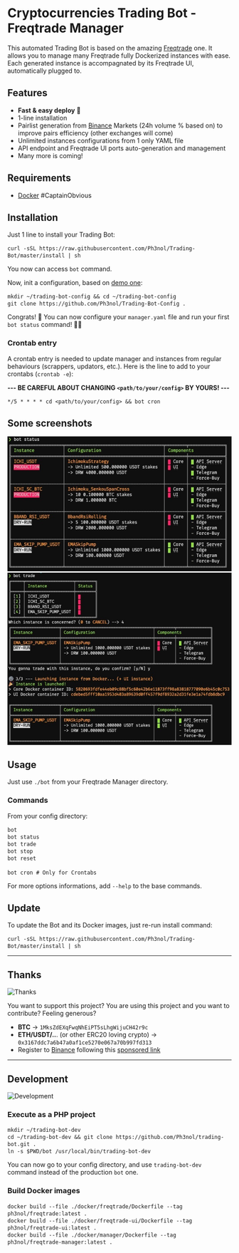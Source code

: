 # Cryptocurrencies Trading Bot - Freqtrade Manager

This automated Trading Bot is based on the amazing [Freqtrade](https://www.freqtrade.io/en/latest/) one.
It allows you to manage many Freqtrade fully Dockerized instances with ease.
Each generated instance is accompagnated by its Freqtrade UI, automatically plugged to.

## Features

* **Fast & easy deploy** 🚀
* 1-line installation
* Pairlist generation from [Binance](https://www.binance.com/fr/register?ref=69525434) Markets (24h volume % based on) to improve pairs efficiency (other exchanges will come)
* Unlimited instances configurations from 1 only YAML file
* API endpoint and Freqtrade UI ports auto-generation and management
* Many more is coming!

## Requirements

* [Docker](https://www.docker.com/) #CaptainObvious

## Installation

Just 1 line to install your Trading Bot:

```
curl -sSL https://raw.githubusercontent.com/Ph3nol/Trading-Bot/master/install | sh
```

You now can access `bot` command.

Now, init a configuration, based on [demo one](https://github.com/Ph3nol/Trading-Bot-Config):

```
mkdir ~/trading-bot-config && cd ~/trading-bot-config
git clone https://github.com/Ph3nol/Trading-Bot-Config .
```

Congrats! 👏 You can now configure your `manager.yaml` file and run your first `bot status` command! 🚀🔥

### Crontab entry

A crontab entry is needed to update manager and instances from regular behaviours (scrappers, updators, etc.).
Here is the line to add to your crontabs (`crontab -e`):

**--- BE CAREFUL ABOUT CHANGING `<path/to/your/config>` BY YOURS! ---**

```
*/5 * * * * cd <path/to/your/config> && bot cron
```

## Some screenshots

<img src="screenshots/manager-status.jpg" width="600" height="auto">

<img src="screenshots/manager-trade.jpg" width="600" height="auto">

## Usage

Just use `./bot` from your Freqtrade Manager directory.

### Commands

From your config directory:

```
bot
bot status
bot trade
bot stop
bot reset

bot cron # Only for Crontabs
```

For more options informations, add `--help` to the base commands.

## Update

To update the Bot and its Docker images, just re-run install command:

```
curl -sSL https://raw.githubusercontent.com/Ph3nol/Trading-Bot/master/install | sh
```

---

## Thanks

![Thanks](https://media.giphy.com/media/PoImMjCPa8QaiBWJd0/giphy.gif)

You want to support this project?
You are using this project and you want to contribute?
Feeling generous?

* **BTC** -> `1MksZdEXqFwqNhEiPT5sLhgWijuCH42r9c`
* **ETH/USDT/..**. (or other ERC20 loving crypto) -> `0x3167ddc7a6b47a0af1ce5270e067a70b997fd313`
* Register to [Binance](https://www.binance.com/fr/register?ref=69525434) following this [sponsored link](https://www.binance.com/fr/register?ref=69525434)

---

## Development

![Development](https://media.giphy.com/media/fQZX2aoRC1Tqw/giphy.gif)

### Execute as a PHP project

```
mkdir ~/trading-bot-dev
cd ~/trading-bot-dev && git clone https://github.com/Ph3nol/trading-bot.git .
ln -s $PWD/bot /usr/local/bin/trading-bot-dev
```

You can now go to your config directory, and use `trading-bot-dev` command instead of the production `bot` one.

### Build Docker images

```
docker build --file ./docker/freqtrade/Dockerfile --tag ph3nol/freqtrade:latest .
docker build --file ./docker/freqtrade-ui/Dockerfile --tag ph3nol/freqtrade-ui:latest .
docker build --file ./docker/manager/Dockerfile --tag ph3nol/freqtrade-manager:latest .
```
